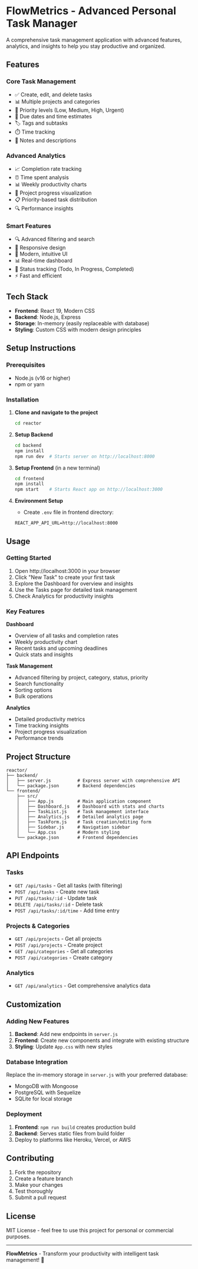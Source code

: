 # FlowMetrics - Advanced Personal Task Manager

A comprehensive task management application with advanced features, analytics, and insights to help you stay productive and organized.

## Features

### Core Task Management
- ✅ Create, edit, and delete tasks
- 📊 Multiple projects and categories
- 🎯 Priority levels (Low, Medium, High, Urgent)
- 📅 Due dates and time estimates
- 🏷️ Tags and subtasks
- ⏱️ Time tracking
- 📝 Notes and descriptions

### Advanced Analytics
- 📈 Completion rate tracking
- ⏰ Time spent analysis
- 📊 Weekly productivity charts
- 🎯 Project progress visualization
- 📋 Priority-based task distribution
- 🔍 Performance insights

### Smart Features
- 🔍 Advanced filtering and search
- 📱 Responsive design
- 🎨 Modern, intuitive UI
- 📊 Real-time dashboard
- 🔄 Status tracking (Todo, In Progress, Completed)
- ⚡ Fast and efficient

## Tech Stack

- **Frontend**: React 19, Modern CSS
- **Backend**: Node.js, Express
- **Storage**: In-memory (easily replaceable with database)
- **Styling**: Custom CSS with modern design principles

## Setup Instructions

### Prerequisites
- Node.js (v16 or higher)
- npm or yarn

### Installation

1. **Clone and navigate to the project**
   ```bash
   cd reactor
   ```

2. **Setup Backend**
   ```bash
   cd backend
   npm install
   npm run dev  # Starts server on http://localhost:8000
   ```

3. **Setup Frontend** (in a new terminal)
   ```bash
   cd frontend
   npm install
   npm start    # Starts React app on http://localhost:3000
   ```

4. **Environment Setup**
   - Create `.env` file in frontend directory:
   ```
   REACT_APP_API_URL=http://localhost:8000
   ```

## Usage

### Getting Started
1. Open http://localhost:3000 in your browser
2. Click "New Task" to create your first task
3. Explore the Dashboard for overview and insights
4. Use the Tasks page for detailed task management
5. Check Analytics for productivity insights

### Key Features

**Dashboard**
- Overview of all tasks and completion rates
- Weekly productivity chart
- Recent tasks and upcoming deadlines
- Quick stats and insights

**Task Management**
- Advanced filtering by project, category, status, priority
- Search functionality
- Sorting options
- Bulk operations

**Analytics**
- Detailed productivity metrics
- Time tracking insights
- Project progress visualization
- Performance trends

## Project Structure

```
reactor/
├── backend/
│   ├── server.js          # Express server with comprehensive API
│   └── package.json       # Backend dependencies
└── frontend/
    ├── src/
    │   ├── App.js         # Main application component
    │   ├── Dashboard.js   # Dashboard with stats and charts
    │   ├── TaskList.js    # Task management interface
    │   ├── Analytics.js   # Detailed analytics page
    │   ├── TaskForm.js    # Task creation/editing form
    │   ├── Sidebar.js     # Navigation sidebar
    │   └── App.css        # Modern styling
    └── package.json       # Frontend dependencies
```

## API Endpoints

### Tasks
- `GET /api/tasks` - Get all tasks (with filtering)
- `POST /api/tasks` - Create new task
- `PUT /api/tasks/:id` - Update task
- `DELETE /api/tasks/:id` - Delete task
- `POST /api/tasks/:id/time` - Add time entry

### Projects & Categories
- `GET /api/projects` - Get all projects
- `POST /api/projects` - Create project
- `GET /api/categories` - Get all categories
- `POST /api/categories` - Create category

### Analytics
- `GET /api/analytics` - Get comprehensive analytics data

## Customization

### Adding New Features
1. **Backend**: Add new endpoints in `server.js`
2. **Frontend**: Create new components and integrate with existing structure
3. **Styling**: Update `App.css` with new styles

### Database Integration
Replace the in-memory storage in `server.js` with your preferred database:
- MongoDB with Mongoose
- PostgreSQL with Sequelize
- SQLite for local storage

### Deployment
1. **Frontend**: `npm run build` creates production build
2. **Backend**: Serves static files from build folder
3. Deploy to platforms like Heroku, Vercel, or AWS

## Contributing

1. Fork the repository
2. Create a feature branch
3. Make your changes
4. Test thoroughly
5. Submit a pull request

## License

MIT License - feel free to use this project for personal or commercial purposes.

---

**FlowMetrics** - Transform your productivity with intelligent task management! 🚀
